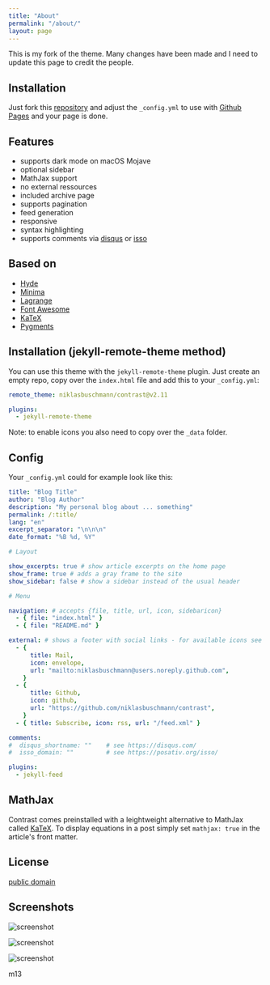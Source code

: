 ```yaml
---
title: "About"
permalink: "/about/"
layout: page
---
```


This is my fork of the theme. Many changes have been made and I need to update this page to credit the people.

## Installation

Just fork this [repository](https://github.com/niklasbuschmann/contrast) and adjust the `_config.yml` to use with [Github Pages](https://pages.github.com/) and your page is done.

## Features

- supports dark mode on macOS Mojave
- optional sidebar
- MathJax support
- no external ressources
- included archive page
- supports pagination
- feed generation
- responsive
- syntax highlighting
- supports comments via [disqus](https://disqus.com/) or [isso](http://posativ.org/isso/)

## Based on

- [Hyde](https://github.com/poole/hyde)
- [Minima](https://github.com/jekyll/minima)
- [Lagrange](https://github.com/LeNPaul/Lagrange)
- [Font Awesome](http://fontawesome.io/)
- [KaTeX](https://katex.org/)
- [Pygments](https://github.com/richleland/pygments-css)

## Installation (jekyll-remote-theme method)

You can use this theme with the `jekyll-remote-theme` plugin. Just create an empty repo, copy over the `index.html` file and add this to your `_config.yml`:

```yaml
remote_theme: niklasbuschmann/contrast@v2.11

plugins:
  - jekyll-remote-theme
```

Note: to enable icons you also need to copy over the `_data` folder.

## Config

Your `_config.yml` could for example look like this:

```yaml
title: "Blog Title"
author: "Blog Author"
description: "My personal blog about ... something"
permalink: /:title/
lang: "en"
excerpt_separator: "\n\n\n"
date_format: "%B %d, %Y"

# Layout

show_excerpts: true # show article excerpts on the home page
show_frame: true # adds a gray frame to the site
show_sidebar: false # show a sidebar instead of the usual header

# Menu

navigation: # accepts {file, title, url, icon, sidebaricon}
  - { file: "index.html" }
  - { file: "README.md" }

external: # shows a footer with social links - for available icons see fontawesome.com/icons
  - {
      title: Mail,
      icon: envelope,
      url: "mailto:niklasbuschmann@users.noreply.github.com",
    }
  - {
      title: Github,
      icon: github,
      url: "https://github.com/niklasbuschmann/contrast",
    }
  - { title: Subscribe, icon: rss, url: "/feed.xml" }

comments:
#  disqus_shortname: ""    # see https://disqus.com/
#  isso_domain: ""         # see https://posativ.org/isso/

plugins:
  - jekyll-feed
```

## MathJax

Contrast comes preinstalled with a leightweight alternative to MathJax called [KaTeX](https://katex.org/). To display equations in a post simply set `mathjax: true` in the article's front matter.

## License

[public domain](http://unlicense.org/)

## Screenshots

![screenshot](https://user-images.githubusercontent.com/4943215/109431850-cd711780-7a08-11eb-8601-2763f2ee6bb4.png)

![screenshot](https://user-images.githubusercontent.com/4943215/109431832-b6cac080-7a08-11eb-9c5e-a058680c23a1.png)

![screenshot](https://user-images.githubusercontent.com/4943215/73125194-5f0b8b80-3fa4-11ea-805c-8387187503ad.png)

m13
